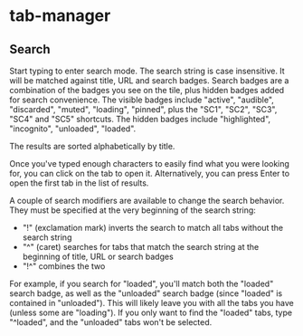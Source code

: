# tab-manager
## Search
Start typing to enter search mode. The search string is case insensitive. It will be matched against
title, URL and search badges.
Search badges are a combination of the badges you see on the tile, plus hidden badges added for search
convenience. The visible badges include "active", "audible", "discarded", "muted", "loading", "pinned",
plus the "SC1", "SC2", "SC3", "SC4" and "SC5" shortcuts.
The hidden badges include "highlighted", "incognito", "unloaded", "loaded".

The results are sorted alphabetically by title.

Once you've typed enough characters to easily find what you were looking for, you can click on the
tab to open it. Alternatively, you can press Enter to open the first tab in the list of results.

A couple of search modifiers are available to change the search behavior. They must be specified at
the very beginning of the search string:
* "!" (exclamation mark) inverts the search to match all tabs without the search string
* "^" (caret) searches for tabs that match the search string at the beginning of title, URL or
  search badges
* "!^" combines the two

For example, if you search for "loaded", you'll match both the "loaded" search badge, as well as the
"unloaded" search badge (since "loaded" is contained in "unloaded"). This will likely leave you with
all the tabs you have (unless some are "loading"). If you only want to find the "loaded" tabs, type
"^loaded", and the "unloaded" tabs won't be selected.
